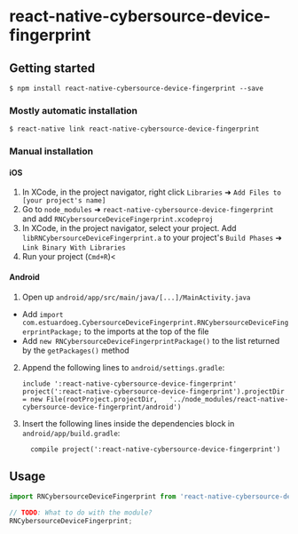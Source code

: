 
# react-native-cybersource-device-fingerprint

## Getting started

`$ npm install react-native-cybersource-device-fingerprint --save`

### Mostly automatic installation

`$ react-native link react-native-cybersource-device-fingerprint`

### Manual installation


#### iOS

1. In XCode, in the project navigator, right click `Libraries` ➜ `Add Files to [your project's name]`
2. Go to `node_modules` ➜ `react-native-cybersource-device-fingerprint` and add `RNCybersourceDeviceFingerprint.xcodeproj`
3. In XCode, in the project navigator, select your project. Add `libRNCybersourceDeviceFingerprint.a` to your project's `Build Phases` ➜ `Link Binary With Libraries`
4. Run your project (`Cmd+R`)<

#### Android

1. Open up `android/app/src/main/java/[...]/MainActivity.java`
  - Add `import com.estuardoeg.CybersourceDeviceFingerprint.RNCybersourceDeviceFingerprintPackage;` to the imports at the top of the file
  - Add `new RNCybersourceDeviceFingerprintPackage()` to the list returned by the `getPackages()` method
2. Append the following lines to `android/settings.gradle`:
  	```
  	include ':react-native-cybersource-device-fingerprint'
  	project(':react-native-cybersource-device-fingerprint').projectDir = new File(rootProject.projectDir, 	'../node_modules/react-native-cybersource-device-fingerprint/android')
  	```
3. Insert the following lines inside the dependencies block in `android/app/build.gradle`:
  	```
      compile project(':react-native-cybersource-device-fingerprint')
  	```


## Usage
```javascript
import RNCybersourceDeviceFingerprint from 'react-native-cybersource-device-fingerprint';

// TODO: What to do with the module?
RNCybersourceDeviceFingerprint;
```
  